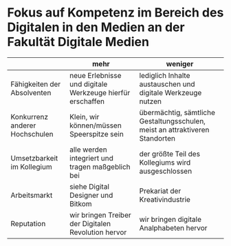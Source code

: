 # Fokus auf Kompetenz im Bereich des Digitalen in den Medien an der Fakultät Digitale Medien


|                                | mehr                                                       | weniger                                                                      |
|--------------------------------|------------------------------------------------------------|------------------------------------------------------------------------------|
| Fähigkeiten der Absolventen    | neue Erlebnisse  und digitale Werkzeuge hierfür erschaffen | lediglich Inhalte austauschen und digitale Werkzeuge nutzen                  |
| Konkurrenz anderer Hochschulen | Klein, wir können/müssen Speerspitze sein                  | übermächtig, sämtliche Gestaltungsschulen, meist an attraktiveren Standorten |
| Umsetzbarkeit im Kollegium     | alle werden integriert und tragen maßgeblich bei           | der größte Teil des Kollegiums wird ausgeschlossen                           |
| Arbeitsmarkt                   | siehe Digital Designer und Bitkom                          | Prekariat der Kreativindustrie                                               |
| Reputation                     | wir bringen Treiber der Digitalen Revolution hervor        | wir bringen digitale Analphabeten hervor                                     |